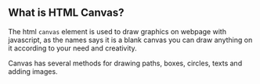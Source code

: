 ## What is HTML Canvas?
The html `canvas` element is used to draw graphics on webpage with javascript, as the names says it is a blank canvas you can draw anything on it according to your need and creativity.

Canvas has several methods for drawing paths, boxes, circles, texts and adding images.

